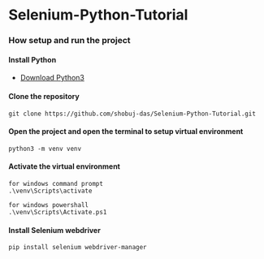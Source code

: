 # Selenium-Python-Tutorial

### How setup and run the project

#### Install Python  
-  [Download Python3](https://www.python.org/downloads/)

#### Clone the repository
```aiignore
git clone https://github.com/shobuj-das/Selenium-Python-Tutorial.git
```

#### Open the project and open the terminal to setup virtual environment
```aiignore
python3 -m venv venv
```
#### Activate the virtual environment
```aiignore
for windows command prompt
.\venv\Scripts\activate

for windows powershall
.\venv\Scripts\Activate.ps1
```
#### Install Selenium webdriver
```aiignore
pip install selenium webdriver-manager
```